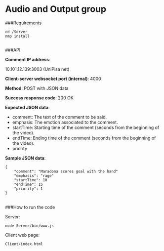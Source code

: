 # Audio and Output group
###Requirements
```
cd /Server
nmp install
```
##

###API

**Comment IP address**:

10.101.12.139:3003 (UniPisa net)

**Client-server websocket port (internal)**: 4000

**Method**:
POST with JSON data

**Success response code**:
200 OK

**Expected JSON data**:
 - comment: The text of the comment to be said.
 - emphasis: The emotion associated to the comment.
 - startTime: Starting time of the comment (seconds from the beginning of the video).
 - endTime: Ending time of the comment (seconds from the beginning of the video).
 - priority

**Sample JSON data**:
```
{
    "comment": "Maradona scores goal with the hand"
    "emphasis": "rage"
    "startTime": 10
    "endTime": 15
    "priority": 1 
}
```

##
###How to run the code

Server:
```
node Server/bin/www.js
```
Client web page:

```
Client/index.html
```